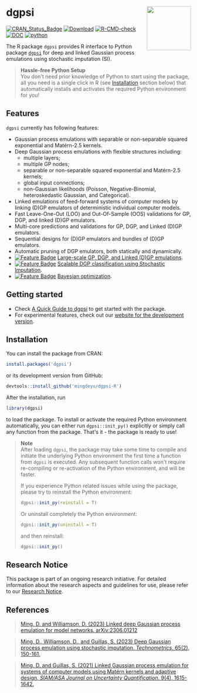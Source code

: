 # dgpsi <img src="man/figures/logo.png" align="right" width="120" />

<!-- badges: start -->

[![CRAN_Status_Badge](https://www.r-pkg.org/badges/version/dgpsi)](https://CRAN.R-project.org/package=dgpsi)
[![Download](https://cranlogs.r-pkg.org/badges/grand-total/dgpsi?color=brightgreen)](https://CRAN.R-project.org/package=dgpsi)
[![R-CMD-check](https://github.com/mingdeyu/dgpsi_R/actions/workflows/R-CMD-check.yaml/badge.svg)](https://github.com/mingdeyu/dgpsi-R/actions/workflows/R-CMD-check.yaml)
[![DOC](https://img.shields.io/badge/DOC-release-brightgreen)](https://mingdeyu.github.io/dgpsi-R/)
[![python](https://img.shields.io/badge/Python-dgpsi%20v2.5.0-informational)](https://github.com/mingdeyu/DGP)
<!-- badges: end -->
  
The R package `dgpsi` provides R interface to Python package [`dgpsi`](https://github.com/mingdeyu/DGP) for deep and linked Gaussian process emulations using stochastic imputation (SI). 

> **Hassle-free Python Setup**  
> You don't need prior knowledge of Python to start using the package, all you need is a single click in R (see [Installation](#installation) section below) that automatically installs and activates the required Python environment for you!

## Features
`dgpsi` currently has following features:

* Gaussian process emulations with separable or non-separable squared exponential and Mat&eacute;rn-2.5 kernels.
* Deep Gaussian process emulations with flexible structures including: 
    - multiple layers;
    - multiple GP nodes;
    - separable or non-separable squared exponential and Mat&eacute;rn-2.5 kernels;
    - global input connections;
    - non-Gaussian likelihoods (Poisson, Negative-Binomial, heteroskedastic Gaussian, and Categorical).
* Linked emulations of feed-forward systems of computer models by linking (D)GP emulators of deterministic individual computer models.
* Fast Leave-One-Out (LOO) and Out-Of-Sample (OOS) validations for GP, DGP, and linked (D)GP emulators.
* Multi-core predictions and validations for GP, DGP, and Linked (D)GP emulators.
* Sequential designs for (D)GP emulators and bundles of (D)GP emulators.
* Automatic pruning of DGP emulators, both statically and dynamically.
* [![Feature Badge](https://img.shields.io/badge/New-v2.5.0-orange)](https://mingdeyu.github.io/dgpsi-R/) [Large-scale GP, DGP, and Linked (D)GP emulations](https://mingdeyu.github.io/dgpsi-R/articles/large_scale_emulation.html).
* [![Feature Badge](https://img.shields.io/badge/New-v2.5.0-orange)](https://mingdeyu.github.io/dgpsi-R/) [Scalable DGP classification using Stochastic Imputation](https://mingdeyu.github.io/dgpsi-R/articles/classification.html).
* [![Feature Badge](https://img.shields.io/badge/New-v2.5.0-orange)](https://mingdeyu.github.io/dgpsi-R/) [Bayesian optimization](https://mingdeyu.github.io/dgpsi-R/articles/bayes_opt.html).

## Getting started
* Check [A Quick Guide to dgpsi](https://mingdeyu.github.io/dgpsi-R/articles/dgpsi.html) to get started with the package.
* For experimental features, check out our [website for the development version](https://mingdeyu.github.io/dgpsi-R/dev/).

## Installation
You can install the package from CRAN:

```r
install.packages('dgpsi')
```

or its development version from GitHub:

```r
devtools::install_github('mingdeyu/dgpsi-R')
```

After the installation, run 

```r
library(dgpsi)
```

to load the package. To install or activate the required Python environment automatically, you can either run `dgpsi::init_py()` explicitly or simply call any function from the package. That's it - the package is ready to use!

> **Note**  
> After loading `dgpsi`, the package may take some time to compile and initiate the underlying Python environment the first
> time a function from `dgpsi` is executed. Any subsequent function calls won't require re-compiling or re-activation of the 
> Python environment, and will be faster.
>
> If you experience Python related issues while using the package, please try to reinstall the Python environment:    
> 
> ```r
> dgpsi::init_py(reinstall = T)
> ```
> 
> Or uninstall completely the Python environment:
> 
> ```r
> dgpsi::init_py(uninstall = T)
> ```
> 
> and then reinstall:
>
> ```r
> dgpsi::init_py()
> ```

## Research Notice
This package is part of an ongoing research initiative. For detailed information about the research aspects and guidelines for use, please refer to our [Research Notice](https://github.com/mingdeyu/dgpsi-R/blob/master/RESEARCH-NOTICE.md).

## References
> [Ming, D. and Williamson, D. (2023) Linked deep Gaussian process emulation for model networks. arXiv:2306.01212](https://arxiv.org/abs/2306.01212)

> [Ming, D., Williamson, D., and Guillas, S. (2023) Deep Gaussian process emulation using stochastic imputation. <i>Technometrics</i>. 65(2), 150-161.](https://doi.org/10.1080/00401706.2022.2124311)

> [Ming, D. and Guillas, S. (2021) Linked Gaussian process emulation for systems of computer models using Mat&eacute;rn kernels and adaptive design, <i>SIAM/ASA Journal on Uncertainty Quantification</i>. 9(4), 1615-1642.](https://doi.org/10.1137/20M1323771)
